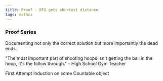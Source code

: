```yaml
---
title: Proof - BFS gets shortest distance
tags: mathcs
---
```


### Proof Series
Documenting not only the correct solution but more importantly the dead ends.

"The most important part of shooting hoops isn't getting the ball in the hoop, it's the follow through." - High School Gym Teacher

First Attempt
Induction on some Countable object


